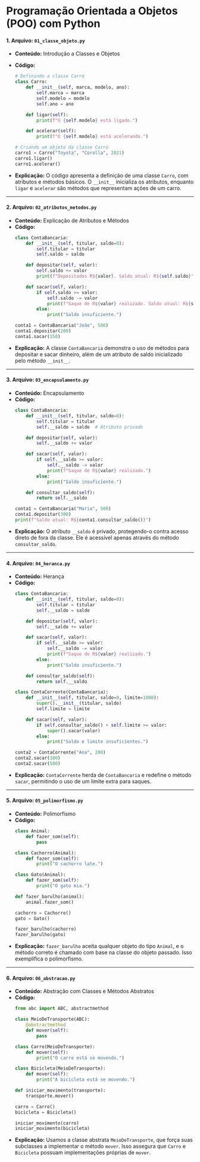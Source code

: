 # Programação Orientada a Objetos (POO) com Python

#### 1. **Arquivo:** `01_classe_objeto.py`
   - **Conteúdo:** Introdução a Classes e Objetos
   - **Código:**
     ```python
     # Definindo a classe Carro
     class Carro:
         def __init__(self, marca, modelo, ano):
             self.marca = marca
             self.modelo = modelo
             self.ano = ano

         def ligar(self):
             print(f"O {self.modelo} está ligado.")

         def acelerar(self):
             print(f"O {self.modelo} está acelerando.")

     # Criando um objeto da classe Carro
     carro1 = Carro("Toyota", "Corolla", 2021)
     carro1.ligar()
     carro1.acelerar()
     ```

   - **Explicação:** O código apresenta a definição de uma classe `Carro`, com atributos e métodos básicos. O `__init__` inicializa os atributos, enquanto `ligar` e `acelerar` são métodos que representam ações de um carro.

---

#### 2. **Arquivo:** `02_atributos_metodos.py`
   - **Conteúdo:** Explicação de Atributos e Métodos
   - **Código:**
     ```python
     class ContaBancaria:
         def __init__(self, titular, saldo=0):
             self.titular = titular
             self.saldo = saldo

         def depositar(self, valor):
             self.saldo += valor
             print(f"Depositados R${valor}. Saldo atual: R${self.saldo}")

         def sacar(self, valor):
             if self.saldo >= valor:
                 self.saldo -= valor
                 print(f"Saque de R${valor} realizado. Saldo atual: R${self.saldo}")
             else:
                 print("Saldo insuficiente.")

     conta1 = ContaBancaria("João", 500)
     conta1.depositar(200)
     conta1.sacar(150)
     ```
   - **Explicação:** A classe `ContaBancaria` demonstra o uso de métodos para depositar e sacar dinheiro, além de um atributo de saldo inicializado pelo método `__init__`.

---

#### 3. **Arquivo:** `03_encapsulamento.py`
   - **Conteúdo:** Encapsulamento
   - **Código:**
     ```python
     class ContaBancaria:
         def __init__(self, titular, saldo=0):
             self.titular = titular
             self.__saldo = saldo  # Atributo privado

         def depositar(self, valor):
             self.__saldo += valor

         def sacar(self, valor):
             if self.__saldo >= valor:
                 self.__saldo -= valor
                 print(f"Saque de R${valor} realizado.")
             else:
                 print("Saldo insuficiente.")

         def consultar_saldo(self):
             return self.__saldo

     conta1 = ContaBancaria("Maria", 500)
     conta1.depositar(300)
     print(f"Saldo atual: R${conta1.consultar_saldo()}")
     ```
   - **Explicação:** O atributo `__saldo` é privado, protegendo-o contra acesso direto de fora da classe. Ele é acessível apenas através do método `consultar_saldo`.

---

#### 4. **Arquivo:** `04_heranca.py`
   - **Conteúdo:** Herança
   - **Código:**
     ```python
     class ContaBancaria:
         def __init__(self, titular, saldo=0):
             self.titular = titular
             self.__saldo = saldo

         def depositar(self, valor):
             self.__saldo += valor

         def sacar(self, valor):
             if self.__saldo >= valor:
                 self.__saldo -= valor
                 print(f"Saque de R${valor} realizado.")
             else:
                 print("Saldo insuficiente.")

         def consultar_saldo(self):
             return self.__saldo

     class ContaCorrente(ContaBancaria):
         def __init__(self, titular, saldo=0, limite=1000):
             super().__init__(titular, saldo)
             self.limite = limite

         def sacar(self, valor):
             if self.consultar_saldo() + self.limite >= valor:
                 super().sacar(valor)
             else:
                 print("Saldo e limite insuficientes.")

     conta2 = ContaCorrente("Ana", 200)
     conta2.sacar(100)
     conta2.sacar(500)
     ```
   - **Explicação:** `ContaCorrente` herda de `ContaBancaria` e redefine o método `sacar`, permitindo o uso de um limite extra para saques.

---

#### 5. **Arquivo:** `05_polimorfismo.py`
   - **Conteúdo:** Polimorfismo
   - **Código:**
     ```python
     class Animal:
         def fazer_som(self):
             pass

     class Cachorro(Animal):
         def fazer_som(self):
             print("O cachorro late.")

     class Gato(Animal):
         def fazer_som(self):
             print("O gato mia.")

     def fazer_barulho(animal):
         animal.fazer_som()

     cachorro = Cachorro()
     gato = Gato()

     fazer_barulho(cachorro)
     fazer_barulho(gato)
     ```
   - **Explicação:** `fazer_barulho` aceita qualquer objeto do tipo `Animal`, e o método correto é chamado com base na classe do objeto passado. Isso exemplifica o polimorfismo.

---

#### 6. **Arquivo:** `06_abstracao.py`
   - **Conteúdo:** Abstração com Classes e Métodos Abstratos
   - **Código:**
     ```python
     from abc import ABC, abstractmethod

     class MeioDeTransporte(ABC):
         @abstractmethod
         def mover(self):
             pass

     class Carro(MeioDeTransporte):
         def mover(self):
             print("O carro está se movendo.")

     class Bicicleta(MeioDeTransporte):
         def mover(self):
             print("A bicicleta está se movendo.")

     def iniciar_movimento(transporte):
         transporte.mover()

     carro = Carro()
     bicicleta = Bicicleta()

     iniciar_movimento(carro)
     iniciar_movimento(bicicleta)
     ```
   - **Explicação:** Usamos a classe abstrata `MeioDeTransporte`, que força suas subclasses a implementar o método `mover`. Isso assegura que `Carro` e `Bicicleta` possuam implementações próprias de `mover`.

